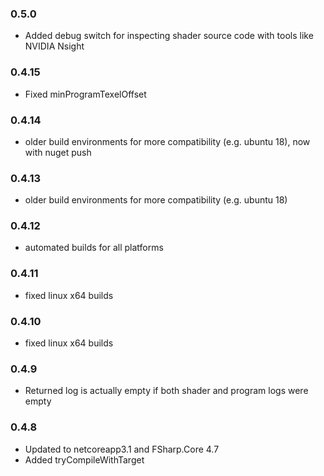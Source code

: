 ### 0.5.0
- Added debug switch for inspecting shader source code with tools like NVIDIA Nsight

### 0.4.15
- Fixed minProgramTexelOffset

### 0.4.14
- older build environments for more compatibility (e.g. ubuntu 18), now with nuget push

### 0.4.13
- older build environments for more compatibility (e.g. ubuntu 18)

### 0.4.12
- automated builds for all platforms

### 0.4.11
- fixed linux x64 builds

### 0.4.10
- fixed linux x64 builds

### 0.4.9
- Returned log is actually empty if both shader and program logs were empty

### 0.4.8
- Updated to netcoreapp3.1 and FSharp.Core 4.7
- Added tryCompileWithTarget
